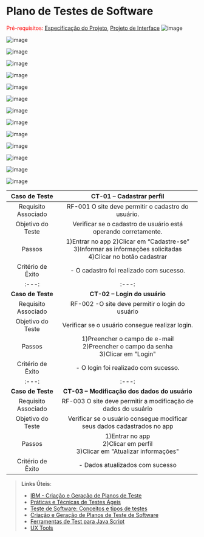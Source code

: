 # Plano de Testes de Software

<span style="color:red">Pré-requisitos: <a href="2-Especificação do Projeto.md"> Especificação do Projeto</a></span>, <a href="3-Projeto de Interface.md"> Projeto de Interface</a>
![image](https://github.com/ICEI-PUC-Minas-PMV-ADS/pmv-ads-2024-1-e2-ProjKipa/assets/107258146/fffb03bd-e9f3-4222-b185-6fddb3ee9a9a)

![image](https://github.com/ICEI-PUC-Minas-PMV-ADS/pmv-ads-2024-1-e2-ProjKipa/assets/107258146/18936c38-4387-427d-aaf5-333bcadcf5fa)

![image](https://github.com/ICEI-PUC-Minas-PMV-ADS/pmv-ads-2024-1-e2-ProjKipa/assets/107258146/4f45756f-7fef-4433-a3d8-6f51fb9140d3)

![image](https://github.com/ICEI-PUC-Minas-PMV-ADS/pmv-ads-2024-1-e2-ProjKipa/assets/107258146/a4d534c1-69a8-4154-aadb-d890ba8b7a68)

![image](https://github.com/ICEI-PUC-Minas-PMV-ADS/pmv-ads-2024-1-e2-ProjKipa/assets/107258146/9cd5d126-2e66-4e1d-bcac-ac036ad501b6)

![image](https://github.com/ICEI-PUC-Minas-PMV-ADS/pmv-ads-2024-1-e2-ProjKipa/assets/107258146/b32dda6b-3f78-4199-8c78-30af1fe388d8)

![image](https://github.com/ICEI-PUC-Minas-PMV-ADS/pmv-ads-2024-1-e2-ProjKipa/assets/107258146/83523058-7089-4771-a2be-1cdae3645b70)

![image](https://github.com/ICEI-PUC-Minas-PMV-ADS/pmv-ads-2024-1-e2-ProjKipa/assets/107258146/b2603895-eafb-4597-b657-cd06afb2443e)

![image](https://github.com/ICEI-PUC-Minas-PMV-ADS/pmv-ads-2024-1-e2-ProjKipa/assets/107258146/ff4a4417-d784-4617-a0b6-45682b6ee8b3)


![image](https://github.com/ICEI-PUC-Minas-PMV-ADS/pmv-ads-2024-1-e2-ProjKipa/assets/107258146/7ab946b2-6f41-494d-9fb1-0b4e540ac20b)

![image](https://github.com/ICEI-PUC-Minas-PMV-ADS/pmv-ads-2024-1-e2-ProjKipa/assets/107258146/a82667f1-7ad2-423a-bc84-d93b8aea277e)

![image](https://github.com/ICEI-PUC-Minas-PMV-ADS/pmv-ads-2024-1-e2-ProjKipa/assets/107258146/536d627c-d67a-452e-b970-088ec024ac62)

![image](https://github.com/ICEI-PUC-Minas-PMV-ADS/pmv-ads-2024-1-e2-ProjKipa/assets/107258146/a961cd61-9313-406c-b21c-e3d38291a5ad)

![image](https://github.com/ICEI-PUC-Minas-PMV-ADS/pmv-ads-2024-1-e2-ProjKipa/assets/107258146/df36c7c7-e67e-4b1b-9f64-e68ab13afbbd)

















 
| **Caso de Teste** 	| **CT-01 – Cadastrar perfil** 	|
|:---:	|:---:	|
|	Requisito Associado 	| RF-001 O site deve permitir o cadastro do usuário. |
| Objetivo do Teste 	| Verificar se o cadastro de usuário está operando corretamente. |
| Passos 	|1)Entrar no app 2)Clicar em “Cadastre-se” <br> 3)Informar as informações solicitadas <br>4)Clicar no botão cadastrar |
|Critério de Êxito | - O cadastro foi realizado com sucesso. |
|:---:	|:---:	|
| **Caso de Teste** 	| **CT-02 – Login do usuário**	|
|Requisito Associado |RF-002	-O site deve permitir o login do usuário |
| Objetivo do Teste 	| Verificar se o usuário consegue realizar login. |
| Passos 	| 1)Preencher o campo de e-mail <br> 2)Preencher o campo da senha <br> 3)Clicar em "Login" |
|Critério de Êxito | - O login foi realizado com sucesso. |
|:---:	|:---:	|
| **Caso de Teste** 	| **CT-03 – Modificação dos dados do usuário**	|
|Requisito Associado |RF-003	O site deve permitir a modificação de dados do usuário |
| Objetivo do Teste 	| Verificar se o usuário consegue modificar seus dados cadastrados no app |
| Passos 	| 1)Entrar no app <br> 2)Clicar em perfil <br> 3)Clicar em "Atualizar informações" |
|Critério de Êxito | - Dados atualizados com sucesso |
 
> **Links Úteis**:
> - [IBM - Criação e Geração de Planos de Teste](https://www.ibm.com/developerworks/br/local/rational/criacao_geracao_planos_testes_software/index.html)
> - [Práticas e Técnicas de Testes Ágeis](http://assiste.serpro.gov.br/serproagil/Apresenta/slides.pdf)
> -  [Teste de Software: Conceitos e tipos de testes](https://blog.onedaytesting.com.br/teste-de-software/)
> - [Criação e Geração de Planos de Teste de Software](https://www.ibm.com/developerworks/br/local/rational/criacao_geracao_planos_testes_software/index.html)
> - [Ferramentas de Test para Java Script](https://geekflare.com/javascript-unit-testing/)
> - [UX Tools](https://uxdesign.cc/ux-user-research-and-user-testing-tools-2d339d379dc7)
